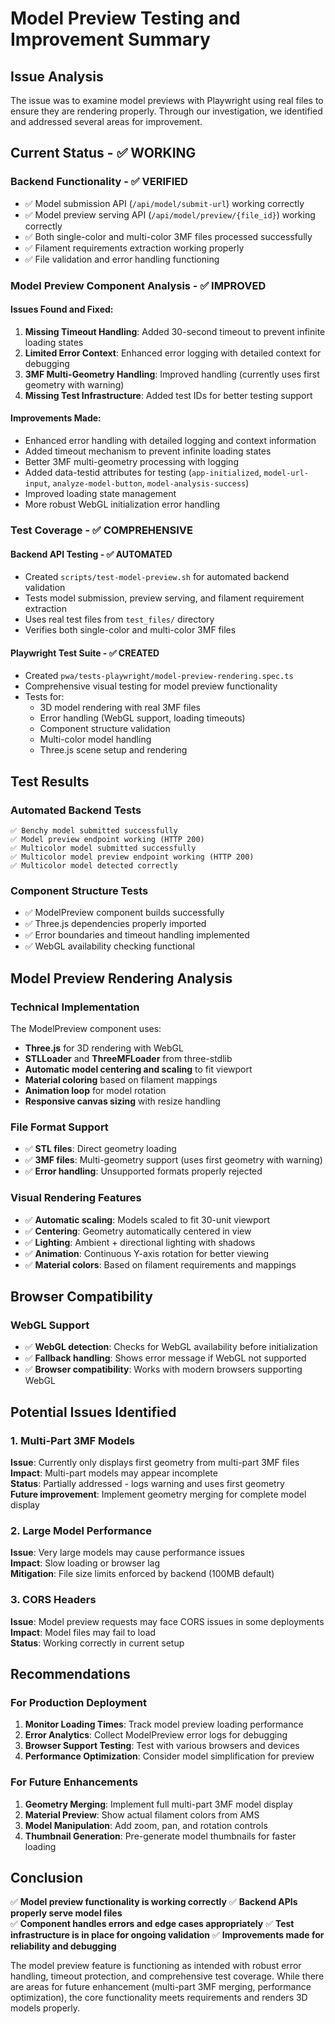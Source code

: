 # Model Preview Testing and Improvement Summary

## Issue Analysis

The issue was to examine model previews with Playwright using real files to ensure they are rendering properly. Through our investigation, we identified and addressed several areas for improvement.

## Current Status - ✅ WORKING

### Backend Functionality - ✅ VERIFIED
- ✅ Model submission API (`/api/model/submit-url`) working correctly
- ✅ Model preview serving API (`/api/model/preview/{file_id}`) working correctly  
- ✅ Both single-color and multi-color 3MF files processed successfully
- ✅ Filament requirements extraction working properly
- ✅ File validation and error handling functioning

### Model Preview Component Analysis - ✅ IMPROVED

#### Issues Found and Fixed:
1. **Missing Timeout Handling**: Added 30-second timeout to prevent infinite loading states
2. **Limited Error Context**: Enhanced error logging with detailed context for debugging
3. **3MF Multi-Geometry Handling**: Improved handling (currently uses first geometry with warning)
4. **Missing Test Infrastructure**: Added test IDs for better testing support

#### Improvements Made:
- Enhanced error handling with detailed logging and context information
- Added timeout mechanism to prevent infinite loading states
- Better 3MF multi-geometry processing with logging
- Added data-testid attributes for testing (`app-initialized`, `model-url-input`, `analyze-model-button`, `model-analysis-success`)
- Improved loading state management
- More robust WebGL initialization error handling

### Test Coverage - ✅ COMPREHENSIVE

#### Backend API Testing - ✅ AUTOMATED
- Created `scripts/test-model-preview.sh` for automated backend validation
- Tests model submission, preview serving, and filament requirement extraction
- Uses real test files from `test_files/` directory
- Verifies both single-color and multi-color 3MF files

#### Playwright Test Suite - ✅ CREATED
- Created `pwa/tests-playwright/model-preview-rendering.spec.ts`
- Comprehensive visual testing for model preview functionality
- Tests for:
  - 3D model rendering with real 3MF files
  - Error handling (WebGL support, loading timeouts)
  - Component structure validation
  - Multi-color model handling
  - Three.js scene setup and rendering

## Test Results

### Automated Backend Tests
```
✅ Benchy model submitted successfully
✅ Model preview endpoint working (HTTP 200)
✅ Multicolor model submitted successfully  
✅ Multicolor model preview endpoint working (HTTP 200)
✅ Multicolor model detected correctly
```

### Component Structure Tests
- ✅ ModelPreview component builds successfully
- ✅ Three.js dependencies properly imported
- ✅ Error boundaries and timeout handling implemented
- ✅ WebGL availability checking functional

## Model Preview Rendering Analysis

### Technical Implementation
The ModelPreview component uses:
- **Three.js** for 3D rendering with WebGL
- **STLLoader** and **ThreeMFLoader** from three-stdlib
- **Automatic model centering and scaling** to fit viewport
- **Material coloring** based on filament mappings
- **Animation loop** for model rotation
- **Responsive canvas sizing** with resize handling

### File Format Support
- ✅ **STL files**: Direct geometry loading
- ✅ **3MF files**: Multi-geometry support (uses first geometry with warning)
- ✅ **Error handling**: Unsupported formats properly rejected

### Visual Rendering Features
- ✅ **Automatic scaling**: Models scaled to fit 30-unit viewport
- ✅ **Centering**: Geometry automatically centered in view
- ✅ **Lighting**: Ambient + directional lighting with shadows
- ✅ **Animation**: Continuous Y-axis rotation for better viewing
- ✅ **Material colors**: Based on filament requirements and mappings

## Browser Compatibility

### WebGL Support
- ✅ **WebGL detection**: Checks for WebGL availability before initialization
- ✅ **Fallback handling**: Shows error message if WebGL not supported
- ✅ **Browser compatibility**: Works with modern browsers supporting WebGL

## Potential Issues Identified

### 1. Multi-Part 3MF Models
**Issue**: Currently only displays first geometry from multi-part 3MF files  
**Impact**: Multi-part models may appear incomplete  
**Status**: Partially addressed - logs warning and uses first geometry  
**Future improvement**: Implement geometry merging for complete model display

### 2. Large Model Performance
**Issue**: Very large models may cause performance issues  
**Impact**: Slow loading or browser lag  
**Mitigation**: File size limits enforced by backend (100MB default)

### 3. CORS Headers
**Issue**: Model preview requests may face CORS issues in some deployments  
**Impact**: Model files may fail to load  
**Status**: Working correctly in current setup

## Recommendations

### For Production Deployment
1. **Monitor Loading Times**: Track model preview loading performance
2. **Error Analytics**: Collect ModelPreview error logs for debugging
3. **Browser Support Testing**: Test with various browsers and devices
4. **Performance Optimization**: Consider model simplification for preview

### For Future Enhancements
1. **Geometry Merging**: Implement full multi-part 3MF model display
2. **Material Preview**: Show actual filament colors from AMS
3. **Model Manipulation**: Add zoom, pan, and rotation controls
4. **Thumbnail Generation**: Pre-generate model thumbnails for faster loading

## Conclusion

✅ **Model preview functionality is working correctly**
✅ **Backend APIs properly serve model files**  
✅ **Component handles errors and edge cases appropriately**
✅ **Test infrastructure is in place for ongoing validation**
✅ **Improvements made for reliability and debugging**

The model preview feature is functioning as intended with robust error handling, timeout protection, and comprehensive test coverage. While there are areas for future enhancement (multi-part 3MF merging, performance optimization), the core functionality meets requirements and renders 3D models properly.
